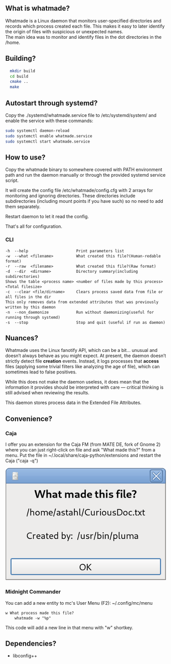 ## What is whatmade?

Whatmade is a Linux daemon that monitors user-specified directories and records 
which process created each file. This makes it easy to later identify the origin 
of files with suspicious or unexpected names.    
The main idea was to monitor and identify files in the dot directories in the /home.

## Building?

```bash
  mkdir build
  cd build
  cmake ..
  make
```

## Autostart through systemd?

Copy the ./systemd/whatmade.service file to /etc/systemd/system/ and enable the service with
these commands:
```bash
sudo systemctl daemon-reload
sudo systemctl enable whatmade.service
sudo systemctl start whatmade.service
```

## How to use?

Copy the whatmade binary to somewhere covered with PATH environment path and run the daemon
manually or through the provided systemd service script.

It will create the config file /etc/whatmade/config.cfg with 2 arrays for 
monitoring and ignoring directories. These directories include subdirectories 
(including mount points if you have such) so no need to add them separately.

Restart daemon to let it read the config. 

That's all for configuration.

### CLI

    -h  --help                     Print parameters list
    -w  --what <filename>          What created this file?(Human-redable format)
    -r  --raw  <filename>          What created this file?(Raw format)
    -d  --dir  <dirname>           Directory summary(including subdirectories)
    Shows the table <process name> <number of files made by this process> <Total filesize>
    -c  --clear <file/dirname>     Clears process saved data from file or all files in the dir
    This only removes data from extended attributes that was previously written by this daemon
    -n  --non_daemonize            Run without daemonizing(useful for running through systemd)
    -s  --stop                     Stop and quit (useful if run as daemon)

## Nuances?

Whatmade uses the Linux fanotify API, which can be a bit… unusual and doesn’t 
always behave as you might expect. At present, the daemon doesn’t strictly 
detect file **creation** events. Instead, it logs processes that **access** 
files (applying some trivial filters like analyzing the age of file), which can 
sometimes lead to false positives.

While this does not make the daemon useless, it does mean that the information 
it provides should be interpreted with care — critical thinking is still 
advised when reviewing the results.

This daemon stores process data in the Extended File Attributes.

## Convenience?

### Caja
I offer you an extension for the Caja FM (from MATE DE, fork of Gnome 2) where you
can just right-click on file and ask "What made this?" from a menu.
Put the file in ~/.local/share/caja-python/extensions and restart the Caja ("caja -q")

![screenshot](./FM_Extensions/MATE-CAJA/whatmade_win.png)

### Midnight Commander
You can add a new entity to mc's User Menu (F2): ~/.config/mc/menu
```
w What process made this file?
    whatmade -w "%p"
```
This code will add a new line in that menu with "w" shortkey.

## Dependencies?

 - libconfig++
